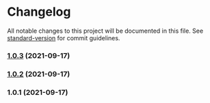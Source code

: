 # Changelog

All notable changes to this project will be documented in this file. See [standard-version](https://github.com/conventional-changelog/standard-version) for commit guidelines.

### [1.0.3](https://github.com/mmfcpoland/mmfcpoland.github.io/compare/v1.0.2...v1.0.3) (2021-09-17)

### [1.0.2](https://github.com/mmfcpoland/mmfcpoland.github.io/compare/v1.0.1...v1.0.2) (2021-09-17)

### 1.0.1 (2021-09-17)
